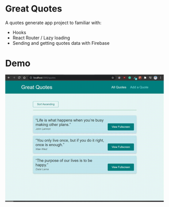 # Great Quotes

A quotes generate app project to familiar with:

- Hooks
- React Router / Lazy loading
- Sending and getting quotes data with Firebase

# Demo

<img src="./screenshots/great-quotes.gif" >

